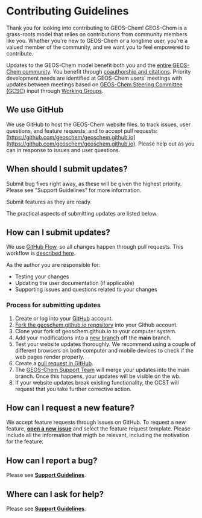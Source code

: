 # Contributing Guidelines

Thank you for looking into contributing to GEOS-Chem! GEOS-Chem is a grass-roots model that relies on contributions from community members like you. Whether you're new to GEOS-Chem or a longtime user, you're a valued member of the community, and we want you to feel empowered to contribute.

Updates to the GEOS-Chem model benefit both you and the [entire GEOS-Chem community](https://geoschem.github.io/people.html).  You benefit through [coauthorship and citations](https://geoschem.github.io/new-developments.html).  Priority development needs are identified at GEOS-Chem users' meetings with updates between meetings based on [GEOS-Chem Steering Committee (GCSC)](https://geoschem.github.io/steering-cmte.html) input through [Working Groups](https://geoschem.github.io/working-groups.html).

## We use GitHub
We use GitHub to host the GEOS-Chem website files. to track issues, user questions, and feature requests, and to accept pull requests: [https://github.com/geoschem/geoschem.github.io](https://github.com/geoschem/geoschem.github.io). Please help out as you can in response to issues and user questions.

## When should I submit updates?
Submit bug fixes right away, as these will be given the highest priority.  Please see "Support Guidelines" for more information.

Submit features as they are ready.

The practical aspects of submitting updates are listed below.

## How can I submit updates?
We use [GitHub Flow](https://guides.github.com/introduction/flow/index.html), so all changes happen through pull requests. This workflow is [described here](https://guides.github.com/introduction/flow/index.html).

As the author you are responsible for:
- Testing your changes
- Updating the user documentation (if applicable)
- Supporting issues and questions related to your changes

### Process for submitting updates
  1. Create or log into your [GitHub](https://github.com/) account.
  2. [Fork the geoschem.github.io repository](https://help.github.com/articles/fork-a-repo/) into your Github account.
  3. Clone your fork of geoschem.github.io to your computer system.
  4. Add your modifications into a [new branch](https://git-scm.com/book/en/v2/Git-Branching-Branches-in-a-Nutshell) off the **main** branch.
  5. Test your website updates thoroughly.  We recommend using a couple of different browsers on both computer and mobile devices to check  if the web pages render properly.
  6. Create a [pull request in GitHub](https://help.github.com/articles/creating-a-pull-request/).
  7. The [GEOS-Chem Support Team](https://geoschem.github.io/support-team.html) will merge your updates into the main branch.  Once this happens, your
     updates will be visible on the wb.
  8. If your website updates break existing functionality, the GCST will request that you take further corrective action.

## How can I request a new feature?
We accept feature requests through issues on GitHub. To request a new feature, **[open a new issue](https://github.com/geoschem/geoschem.github.io/issues/new/choose)** and select the feature request template. Please include all the information that migth be relevant, including the motivation for the feature.

## How can I report a bug?
Please see **[Support Guidelines](https://github.com/geoschem/geoschem.github.io/blob/main/SUPPORT.md)**.

## Where can I ask for help?
Please see **[Support Guidelines](https://github.com/geoschem/geoschem.github.io/blob/main/SUPPORT.md)**.
